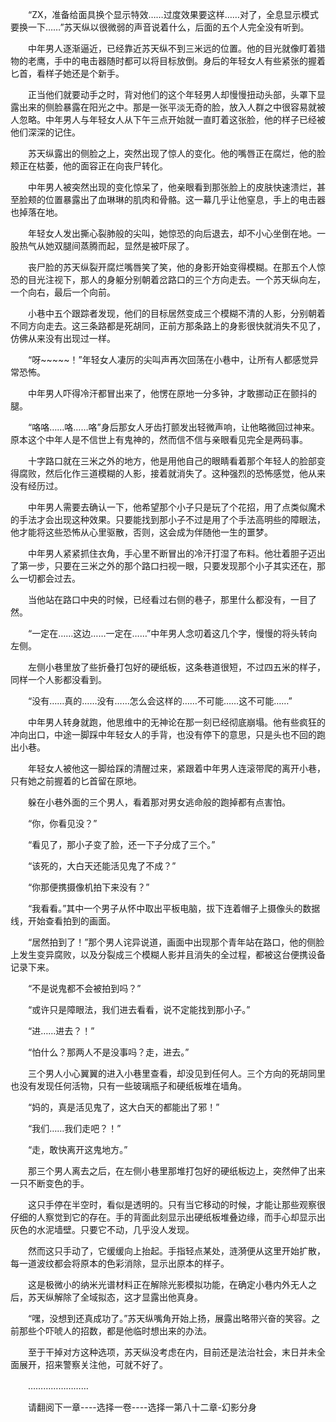<div class="read-content j_readContent" id="">
                <p>　　“ZX，准备给面具换个显示特效……过度效果要这样……对了，全息显示模式要换一下……”苏天纵以很微弱的声音说着什么，后面的五个人完全没有听到。<p>　　中年男人逐渐逼近，已经靠近苏天纵不到三米远的位置。他的目光就像盯着猎物的老鹰，手中的电击器随时都可以将目标放倒。身后的年轻女人有些紧张的握着匕首，看样子她还是个新手。<p>　　正当他们就要动手之时，背对他们的这个年轻男人却慢慢扭动头部，头罩下显露出来的侧脸暴露在阳光之中。那是一张平淡无奇的脸，放入人群之中很容易就被人忽略。中年男人与年轻女人从下午三点开始就一直盯着这张脸，他的样子已经被他们深深的记住。<p>　　苏天纵露出的侧脸之上，突然出现了惊人的变化。他的嘴唇正在腐烂，他的脸颊正在枯萎，他的面容正在向丧尸转化。<p>　　中年男人被突然出现的变化惊呆了，他亲眼看到那张脸上的皮肤快速溃烂，甚至脸颊的位置暴露出了血琳琳的肌肉和骨骼。这一幕几乎让他窒息，手上的电击器也掉落在地。<p>　　年轻女人发出撕心裂肺般的尖叫，她惊恐的向后退去，却不小心坐倒在地。一股热气从她双腿间蒸腾而起，显然是被吓尿了。<p>　　丧尸脸的苏天纵裂开腐烂嘴唇笑了笑，他的身影开始变得模糊。在那五个人惊恐的目光注视下，那人的身躯分别朝着岔路口的三个方向走去。一个苏天纵向左，一个向右，最后一个向前。<p>　　小巷中五个跟踪者发现，他们的目标居然变成三个模糊不清的人影，分别朝着不同方向走去。这三条路都是死胡同，正前方那条路上的身影很快就消失不见了，仿佛从来没有出现过一样。<p>　　“呀~~~~~！”年轻女人凄厉的尖叫声再次回荡在小巷中，让所有人都感觉异常恐怖。<p>　　中年男人吓得冷汗都冒出来了，他愣在原地一分多钟，才敢挪动正在颤抖的腿。<p>　　“咯咯……咯……咯”身后那女人牙齿打颤发出轻微声响，让他略微回过神来。原本这个中年人是不信世上有鬼神的，然而信不信与亲眼看见完全是两码事。<p>　　十字路口就在三米之外的地方，他是用他自己的眼睛看着那个年轻人的脸部变得腐败，然后化作三道模糊的人影，接着就消失了。这种强烈的恐怖感觉，他从来没有经历过。<p>　　中年男人需要去确认一下，他希望那个小子只是玩了个花招，用了点类似魔术的手法才会出现这种效果。只要能找到那小子不过是用了个手法高明些的障眼法，他才能将这些恐怖从心里驱散，否则，这会成为伴随他一生的噩梦。<p>　　中年男人紧紧抓住衣角，手心里不断冒出的冷汗打湿了布料。他壮着胆子迈出了第一步，只要在三米之外的那个路口扫视一眼，只要发现那个小子其实还在，那么一切都会过去。<p>　　当他站在路口中央的时候，已经看过右侧的巷子，那里什么都没有，一目了然。<p>　　“一定在……这边……一定在……”中年男人念叨着这几个字，慢慢的将头转向左侧。<p>　　左侧小巷里放了些折叠打包好的硬纸板，这条巷道很短，不过四五米的样子，同样一个人影都没看到。<p>　　“没有……真的……没有……怎么会这样的……不可能……这不可能……”<p>　　中年男人转身就跑，他思维中的无神论在那一刻已经彻底崩塌。他有些疯狂的冲向出口，中途一脚踩中年轻女人的手背，也没有停下的意思，只是头也不回的跑出小巷。<p>　　年轻女人被他这一脚给踩的清醒过来，紧跟着中年男人连滚带爬的离开小巷，只有她之前握着的匕首留在原地。<p>　　躲在小巷外面的三个男人，看着那对男女逃命般的跑掉都有点害怕。<p>　　“你，你看见没？”<p>　　“看见了，那小子变了脸，还一下子分成了三个。”<p>　　“该死的，大白天还能活见鬼了不成？”<p>　　“你那便携摄像机拍下来没有？”<p>　　“我看看。”其中一个男子从怀中取出平板电脑，拔下连着帽子上摄像头的数据线，开始查看拍到的画面。<p>　　“居然拍到了！”那个男人诧异说道，画面中出现那个青年站在路口，他的侧脸上发生变异腐败，以及分裂成三个模糊人影并且消失的全过程，都被这台便携设备记录下来。<p>　　“不是说鬼都不会被拍到吗？”<p>　　“或许只是障眼法，我们进去看看，说不定能找到那小子。”<p>　　“进……进去？！”<p>　　“怕什么？那两人不是没事吗？走，进去。”<p>　　三个男人小心翼翼的进入小巷里查看，却没见到任何人。三个方向的死胡同里也没有发现任何活物，只有一些玻璃瓶子和硬纸板堆在墙角。<p>　　“妈的，真是活见鬼了，这大白天的都能出了邪！”<p>　　“我们……我们走吧？！”<p>　　“走，敢快离开这鬼地方。”<p>　　那三个男人离去之后，在左侧小巷里那堆打包好的硬纸板边上，突然伸了出来一只不断变色的手。<p>　　这只手停在半空时，看似是透明的。只有当它移动的时候，才能让那些观察很仔细的人察觉到它的存在。手的背面此刻显示出硬纸板堆叠边缘，而手心却显示出灰色的水泥墙壁。只要它不动，几乎没人发现。<p>　　然而这只手动了，它缓缓向上抬起。手指轻点某处，涟漪便从这里开始扩散，每一道波纹都会将原本的色彩消除，显示出原本的样子。<p>　　这是极微小的纳米光谱材料正在解除光影模拟功能，在确定小巷内外无人之后，苏天纵解除了全域拟态，这才显露出他真身。<p>　　“嘿，没想到还真成功了。”苏天纵嘴角开始上扬，展露出略带兴奋的笑容。之前那些个吓唬人的招数，都是他临时想出来的办法。<p>　　至于干掉对方这种选项，苏天纵没考虑在内，目前还是法治社会，末日并未全面展开，招来警察关注他，可就不好了。<p>　　……………………<p>　　请翻阅下一章----选择一卷----选择一第八十二章-幻影分身<p> 
            </div>
